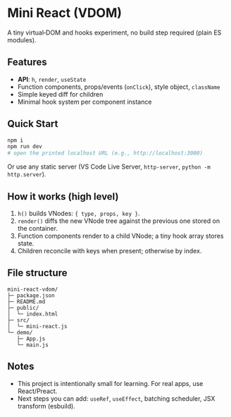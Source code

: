 # Mini React (VDOM)

A tiny virtual‑DOM and hooks experiment, no build step required (plain ES modules).

## Features
- **API**: `h`, `render`, `useState`
- Function components, props/events (`onClick`), style object, `className`
- Simple keyed diff for children
- Minimal hook system per component instance

## Quick Start
```bash
npm i
npm run dev
# open the printed localhost URL (e.g., http://localhost:3000)
```

Or use any static server (VS Code Live Server, `http-server`, `python -m http.server`).

## How it works (high level)
1. `h()` builds VNodes: `{ type, props, key }`.
2. `render()` diffs the new VNode tree against the previous one stored on the container.
3. Function components render to a child VNode; a tiny hook array stores state.
4. Children reconcile with keys when present; otherwise by index.

## File structure
```
mini-react-vdom/
├─ package.json
├─ README.md
├─ public/
│  └─ index.html
├─ src/
│  └─ mini-react.js
└─ demo/
   ├─ App.js
   └─ main.js
```

## Notes
- This project is intentionally small for learning. For real apps, use React/Preact.
- Next steps you can add: `useRef`, `useEffect`, batching scheduler, JSX transform (esbuild).
